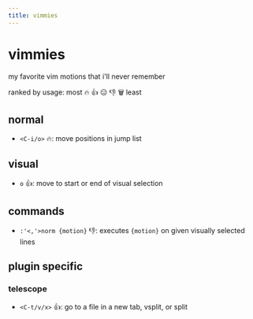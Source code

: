 ```yaml
---
title: vimmies
---
```


# vimmies

my favorite vim motions that i'll never remember

ranked by usage: most 🔥 👍 😑 👎 🗑️ least

## normal

- `<C-i/o>` 🔥: move positions in jump list

## visual

- `o` 👍: move to start or end of visual selection

## commands

- `:'<,'>norm {motion}` 👎: executes `{motion}` on given visually selected lines

## plugin specific

### telescope

- `<C-t/v/x>` 👍: go to a file in a new tab, vsplit, or split
